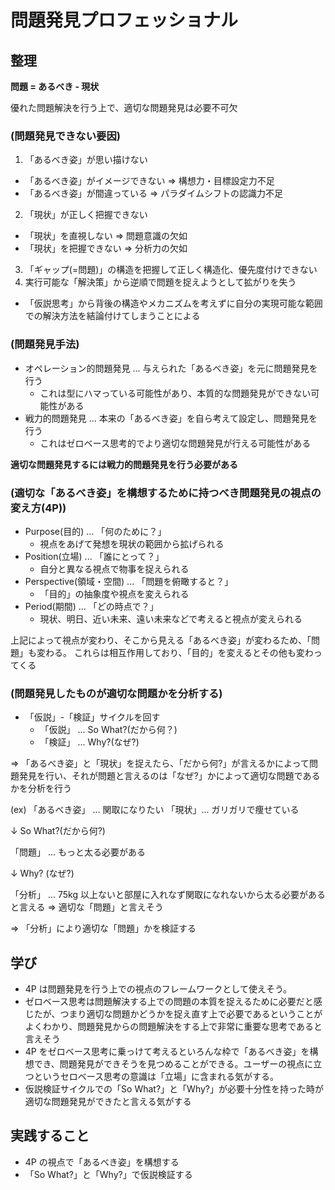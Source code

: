 # 問題発見プロフェッショナル

## 整理

**問題 = あるべき - 現状**

優れた問題解決を行う上で、適切な問題発見は必要不可欠

### (問題発見できない要因)

1. 「あるべき姿」が思い描けない

- 「あるべき姿」がイメージできない => 構想力・目標設定力不足
- 「あるべき姿」が間違っている => パラダイムシフトの認識力不足

2. 「現状」が正しく把握できない

- 「現状」を直視しない => 問題意識の欠如
- 「現状」を把握できない => 分析力の欠如

3. 「ギャップ(=問題)」の構造を把握して正しく構造化、優先度付けできない
4. 実行可能な「解決策」から逆順で問題を捉えようとして拡がりを失う

- 「仮説思考」から背後の構造やメカニズムを考えずに自分の実現可能な範囲での解決方法を結論付けてしまうことによる

### (問題発見手法)

- オペレーション的問題発見 ... 与えられた「あるべき姿」を元に問題発見を行う
  - これは型にハマっている可能性があり、本質的な問題発見ができない可能性がある
- 戦力的問題発見 ... 本来の「あるべき姿」を自ら考えて設定し、問題発見を行う
  - これはゼロベース思考的でより適切な問題発見が行える可能性がある

**適切な問題発見するには戦力的問題発見を行う必要がある**

### (適切な「あるべき姿」を構想するために持つべき問題発見の視点の変え方(4P))

- Purpose(目的) ... 「何のために？」
  - 視点をあげて発想を現状の範囲から拡げられる
- Position(立場) ... 「誰にとって？」
  - 自分と異なる視点で物事を捉えられる
- Perspective(領域・空間) ... 「問題を俯瞰すると？」
  - 「目的」の抽象度や視点を変えられる
- Period(期間) ... 「どの時点で？」
  - 現状、明日、近い未来、遠い未来などで考えると視点が変えられる

上記によって視点が変わり、そこから見える「あるべき姿」が変わるため、「問題」も変わる。
これらは相互作用しており、「目的」を変えるとその他も変わってくる

### (問題発見したものが適切な問題かを分析する)

- 「仮説」-「検証」サイクルを回す
  - 「仮説」 ... So What?(だから何？)
  - 「検証」 ... Why?(なぜ?)

=> 「あるべき姿」と「現状」を捉えたら、「だから何?」が言えるかによって問題発見を行い、それが問題と言えるのは「なぜ?」かによって適切な問題であるかを分析を行う

(ex)
「あるべき姿」 ... 関取になりたい
「現状」... ガリガリで痩せている

↓ So What?(だから何?)

「問題」 ... もっと太る必要がある

↓ Why? (なぜ?)

「分析」 ... 75kg 以上ないと部屋に入れなず関取になれないから太る必要があると言える
=> 適切な「問題」と言えそう

=> 「分析」により適切な「問題」かを検証する

## 学び

- 4P は問題発見を行う上での視点のフレームワークとして使えそう。
- ゼロベース思考は問題解決する上での問題の本質を捉えるために必要だと感じたが、つまり適切な問題かどうかを捉え直す上で必要であるということがよくわかり、問題発見からの問題解決をする上で非常に重要な思考であると言えそう
- 4P をゼロベース思考に乗っけて考えるといろんな枠で「あるべき姿」を構想でき、問題発見ができそうを見つめることができる。ユーザーの視点に立つというセロベース思考の意識は「立場」に含まれる気がする。
- 仮説検証サイクルでの「So What?」と「Why?」が必要十分性を持った時が適切な問題発見ができたと言える気がする

## 実践すること

- 4P の視点で「あるべき姿」を構想する
- 「So What?」と「Why?」で仮説検証する
